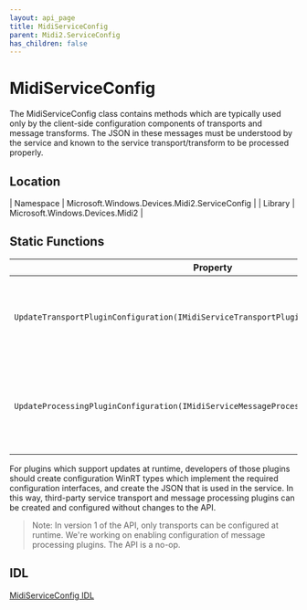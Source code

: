 ```yaml
---
layout: api_page
title: MidiServiceConfig
parent: Midi2.ServiceConfig
has_children: false
---
```


# MidiServiceConfig

The MidiServiceConfig class contains methods which are typically used only by the client-side configuration components of transports and message transforms. The JSON in these messages must be understood by the service and known to the service transport/transform to be processed properly.

## Location

| Namespace | Microsoft.Windows.Devices.Midi2.ServiceConfig |
| Library | Microsoft.Windows.Devices.Midi2 |

## Static Functions

| Property | Description |
| --------------- | ----------- |
| `UpdateTransportPluginConfiguration(IMidiServiceTransportPluginConfiguration)` | Sends an update to the service to be used by a transport plugin ("Abstraction") |
| `UpdateProcessingPluginConfiguration(IMidiServiceMessageProcessingPluginConfiguration)` | Sends an update to the service to be used by a message processing plugin ("Transform")  |

For plugins which support updates at runtime, developers of those plugins should create configuration WinRT types which implement the required configuration interfaces, and create the JSON that is used in the service. In this way, third-party service transport and message processing plugins can be created and configured without changes to the API.

> Note: In version 1 of the API, only transports can be configured at runtime. We're working on enabling configuration of message processing plugins. The API is a no-op.

## IDL

[MidiServiceConfig IDL](https://ggithub.com/microsoft/MIDI/blob/main/src/app-sdk/winrt/MidiServiceConfig.idl)
